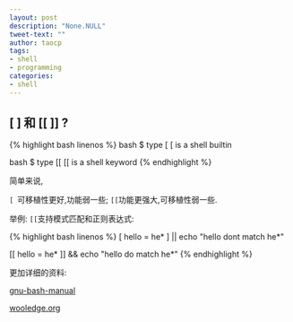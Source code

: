 ```yaml
---
layout: post
description: "None.NULL"
tweet-text: ""
author: taocp
tags:
- shell
- programming
categories:
- shell
---
```


## [ ] 和 [[ ]] ?

{% highlight bash linenos %}
bash $ type [
[ is a shell builtin

bash $ type [[
[[ is a shell keyword
{% endhighlight %}

简单来说,

  `[ `可移植性更好,功能弱一些;
  `[[`功能更强大,可移植性弱一些.

举例:
`[[`支持模式匹配和正则表达式:

{% highlight bash linenos %}
[ hello = he* ]   || echo "hello dont match he*"

[[ hello = he* ]] && echo "hello do   match he*"
{% endhighlight %}


更加详细的资料:

[gnu-bash-manual](http://www.gnu.org/software/bash/manual/bashref.html#Conditional-Constructs)

[wooledge.org](http://mywiki.wooledge.org/BashGuide/TestsAndConditionals#Conditional_Blocks_.28if.2C_test_and_.5B.5B.29)
